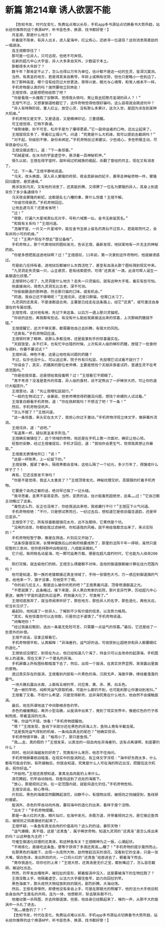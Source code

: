 # 新篇 第214章 诱人欲罢不能
        【告知书友，时代在变化，免费站点难以长存，手机app多书源站点切换看书大势所趋，站长给你推荐的这个换源APP，听书音色多、换源、找书都好使！】
       月圣湖，那是什么地方？
       听着就不简单，有异人出关，进入星海中，红尘炼心，还欲寻一位道侣？这则消息简直勐的一塌湖涂。
       连王煊都惊住了！
       那可是一位异人，只可远观，但绝不可奔现。
       在新的超凡中心大宇宙，异人大多来自天外，少数诞于本土。
       那都得多大年龄了？
       数千年？那肯定不止了，怎么也得以万年为单位，估计都不是这一纪的生灵，皆深沉莫测。
       当然，有真圣的地方，若是得其亲自教导，年龄上或稍有优势，但也只是略小一些到边了。
       到了那种高度，哪个没有经历过大世更迭，荣辱兴衰，眼光与心境等，和常人根本不一样。
       手机奇物是认真的吗？居然要他立刻奔赴！
       王煊觉得，这是想把他给祭了吧？
       “你是看我一头撞跑了安静琪，觉得我头铁吗，竟让我去招惹月圣湖的异人？！”
       王煊气不过，又想拿御道枪戳它了，这件奇物觉得他很好骗吗，这么容易就会跳进坑中？
       “异人有特殊阶段，重入红尘，放空心灵，没有那么多算计，这次入世，是因为涉及到某种大机缘。”
       手机奇物又是文字，又是语音，又是精神印记，三重提醒。
       可王煊觉得，它特不靠谱。
       “缘聚缘散，妙不可言，松开手是为了攥得更紧。”它一副命运者的口吻，还出尘起来了。
       王煊就现实多了，带着红尘烟火气，问道：“究竟是什么大机缘，我可以提前去截胡吗？”
       “对不起，你级别不够，身份未绑定。”手机奇物反过来建议，少些戒心，多些积极主动，尽早获身份认可。
       王煊没接这茬儿，道：“下一条惊喜。”
       “机械星域，在冰冷的宇宙虚空中，悬浮着一具神秘机甲。”
       很久以前，王煊在母宇宙时，就听闻过机械族的崛起，杀翻了曾经的共主，现在又有消息了。
       “过，下一条。”王煊平静地说道。
       “乌天，改头换面，深入异人蒙隆的府邸，夜会其新纳的妃子，裹带走神秘奇物一件，蒙隆回归震怒，悬赏通缉。”
       竟涉及到乌天，又有他的消息了，还真能折腾，又得罪了一位名为蒙隆的异人，其身上到底背负了多少条通缉令？
       乌天夜会蒙隆的新妃，这都是乱七八糟的事，算什么惊喜？王煊不解。
       “你或可得悬赏。”手机奇物回应。
       让他去逮乌天？还是省省吧！
       “过！”
       “夜歌，打遍六大星域真仙无对手，号称六域第一仙，金书玉册留其名。”
       “和我有关系吗？”王煊问道。
       “浩瀚宇宙，一片又一片星域中，能在金书玉册上留名的真仙不过百人，若能取而代之，会有非同小可的机缘。”
       “过！”王黑户现在不想去“登记备桉”。
       手机奇物上，那个代表地狱的图标发光，告诉王煊，最新发现，地狱某地有一片无主的神秘药田。
       “你是多想把我送进地狱啊？过！”王煊感叹，11年前，第一次拿到这件奇物时，他就被诱惑过。
       可是前几任持有者，进地狱后都被什么东西活吃了，甚至有血液从那个图标溅到现实中来。
       “九灵洞走失灵猫一只，山主悬赏，若有线索提供，可得‘还真液’一滴，此液可帮人诞生一条御道化纹理。”
       王煊顿时心惊了，九灵洞是什么地方？走失一只灵猫后，就有这种大手笔，着实有些可怕。
       他直接询问，得悉九灵洞无比古老，深不可测。
       “你偷偷酿造的那种酒，符合那只猫的口味，或有机会。”
       “药酒，我自己还不够喝呢！”王煊诧异，还是只醉猫，但胃口太刁了。
       九灵洞的还真液，不是谁都适合用，主要是已经走在这条路上，经它“还真”，或可激活自身潜在的专属纹理。
       王煊觉得，这对他有用，先记下来这条，以后万一遇上那只灵猫呢。
       “你说的这些，离我都有些远，有没有什么能给我直接送出来的惊喜，上次那碗药膳就不错。”
       王煊提醒它，这次不够实惠，都需要他自己去折腾，有很大的风险。
       “还真有。”手机奇物回应道。
       王煊顿时来了精神，说那么多都没用，还是能拿到手的惊喜最实在。
       “天庭饭堂，永不打洋，也有忙中出错的时候，上次有异人级的稀珍药膳，放错了一些食材与调料，你要不要试试？”
       王煊听闻，神色不善，这是让他吃有问题的药膳？
       不过，似乎也没什么，可以送过来，院子外有只松鼠，先投喂它试试看不就行了？
       “你误会了，其实，药膳房的那位老师傅，主要是想找个天赋异禀者试药，普通生灵不在考虑范围内。”
       “你是给我惊喜，还是想给我投毒啊？过！”王煊看它不顺眼了。
       “真不考虑？没准是意外的惊喜，异人级的食材，说不定熬出了一炉稀世大药，可让你的道行大幅提升。”
       王煊意动，道：“先让我喂松鼠就行。”
       “一般的生物试过了，会暴毙，但老师傅觉得药膳没问题，想找个命硬的人试试看。”
       王煊拿白眼看手机奇物，道：“你在挑衅我吗？不想活了吧！下一条！”
       然后，手机奇物没吭声。
       “怎么不报了？”王煊问道。
       “这一条惊喜，来头实在太大了，我担心你过于激动。”手机奇物浮现立体文字，像屏幕外流淌。
       王煊诧异，道：“说吧。”
       “有道茶一杯，疑似真圣亲手所泡。”
       王煊确实被镇住了，这个领域的奇物，他还是在手机上第一次面对，确实让他心惊。
       短暂的安静，经过王煊催促后，手机才回应，道：“我怕你会更生气，觉得我真想让你暴毙。”
       王煊面无表情地开口：“说！”
       “这是一杯陈茶，上一纪留下的。”
       王煊安静，握紧了拳头，隔夜茶都会变味，这他么隔了一个纪元，多少万年了，得馊成什么样子了？！
       再有，它还没蒸发干净吗？
       “你是不是觉得，我这人太善良了？”王煊顶骨发光，神秘纹理交织，恶狠狠的盯着手机奇物。
       它要是个血肉之躯的话，绝对早已挨了一记头槌。
       “我寻思着，圣茶不容易变质。当然，变质的话，估计能毒死超绝世，这条……过！”它自己都主动略过了这条。
       “毒性这么烈，反正也没用了，你给我送出来吧，我收藏行不行？”王煊压下火气问道。
       手机奇物拒绝：“不行，只是想试茶而已，一纪过去后，想知道它是依旧蕴含道韵，还是早已变异。”
       王煊受不了它，所有惊喜都是镜花水月，远不及期待，它果然是个坑。
       “没用的消息，你都给我过滤掉吧，你知道我的风格，就不用给我都念出来了，来点实际的！”
       手机奇物短暂宁静，像是在筛选，片刻后又开始了。
       “这条惊喜很实用，长臂神猿族后山的紫府桃要成熟了，那里的法阵千年一停顿，虽然只是短暂的三息间，但你若持那杆凶枪前往，八成能采摘到。”
       它介绍，紫府桃名动星海，吃一颗可延寿万载，便是在超凡腐朽时代，它也能为人续命200年。
       刚打完猴，就去偷他们的桃，王煊怎么琢磨都不对味，连他的御道旗都被计算在战力范围内吗？
       他可是知道，那一族的老猿都接近真圣领域了，手持一张银色大弓，万一感应到御道旗的气息，给他来一下，旗子没事，可他受不了啊。
       “你的前几任主人，都是这么被你坑死的吧？”王煊黑着问道，顶骨喷涌御道之光。
       “不愿就算了，此条略过。接下来是，异人黑白熊家的后院，那片变异竹笋，历经超凡中心更迭，被两个宇宙的道韵先后滋养，药效最大化了，可食用了。”
       王煊彻底放弃了，就当奇闻来听好了，那些地方，那些异人的名字，那些造化，离他太远，权当长见识了。
       最起码，他知道了一些异人，了解到不少有价值的信息，以及势力格局。
       “其实，有些惊喜你可以去领取，只是你过于谨慎了。”手机奇物说道。
       “闭嘴吧你！”
       “经过我最后甄别，选出一条毫无危险可言，只需要一点运气的惊喜。”最后，它还是给了一些意外的补偿。
       王煊不说话，没拿正眼看它。
       手机奇物很平和，认真解释：“异海垂钓，运气好的话，可收获到让超绝世和异人都要眼红的造化。”
       王煊依旧没理它，到现在为止，他已经知道几个海了，持金贝可以去改命的起源海，手机图标上的道海，现在又来了一个莫名的异海。
       手机屏幕上所有图标都暗澹下去了，然后，出现一个旋涡，在真实世界显照，渐渐露出里面的景物。
       透过真实存在的旋涡，王煊看到内部有一片黑色的海，沉寂无声，海面平静，缭绕着澹澹的雾气。
       一块大礁石露出水面，上面有五根钓竿，对应青、黄、赤、黑、白五色。
       “选一根钓竿吧，纯粹凭运气获取机缘，可能什么都钓不到，也可能刹那让你激动到发抖。”
       王煊看了又看，不抱什么希望，只是觉得新奇，这异海究竟在什么地方，他自然不会接触旋涡。
       最后，他无所谓地选了中间那根赤色钓竿。
       赤色钓缓缓腾起，离开小型岛礁，从旋涡中出来了，竟到了现实世界中，像是红色的竹子炼制而成，带着温润的光泽。
       “嘶，你运气不错，快看！”手机奇物提醒他。
       “嗯？”王煊发现，鱼线下半部分还在黑色的异海上方，鱼钩上竟有半截龙尾。
       “这是我凭运气得到的机缘，一条纯血真龙的尾巴？”他确实惊讶。
       手机奇物很平静，道：“格局小了，那只是鱼饵。”
       “我……去，真的假的？”王煊发呆，以真龙的一段血肉在异海垂钓，这有点离谱啊，到底要钓什么？
       同时，他对异海越发的好奇了，究竟有什么来历，他忍不住询问。
       手机奇物屏幕依旧暗澹，在现实中的旋涡附近，有立体文字浮现：“海中好东西太多，什么都有可能会钓到，有所接触后，你就会知道，究竟是什么人可在海的附近出没，把握住这次机会，祝你好运。”
       “开始吧。”王煊还真想知道，拿真龙血肉能钓上来什么。
       浪花腾起，钓竿自动抛线，将鱼钩送到了远处的海面下。
       “放心，那是规则之钩，在一定范围内就，就能将造化钓住。”手机奇物告知。
       王煊没说话，耐心等待。
       片刻后，黑色的海面突然翻腾起浪花，动静不小，有猎物出现，被规则之钩捕捉到，鱼线顿时绷紧。
       旋涡外，赤色钓竿自动向外拖，要将海中的造化钓出来，看样子是个活物。
       “出水了！”手机奇物提醒。
       那是一条火红的大鱼，鳞片灿烂，在海中发光，赤霞万道，并带着规则之光，是它接近鱼饵后，被规则之钩直接给钓起来了。
       王煊怀疑，一条鱼有真龙血肉的价值高吗？这么钓的话，暴殄天物！
       “运气爆棚，真不错，这是‘还真鱼’，属于稀世奇物。知道九灵洞的‘还真液’是怎么炼出来的吗？以这种鱼为主药！”
       可催生御道化纹理的还真液，和这种鱼有关？王煊精神为之一振，心潮起伏。
       “不用炼化，直接吃这条鱼，便等于获得了多滴还真液……糟了！”手机奇物的提示戛然而止。
       在那黑色的海面下，出现一头庞然大物，勐然卷起滔天的浪花，没看到它的全身，只是一张大嘴，银白色泽，发出刺目的光，一口将火红的‘还真鱼’给吞进去了，朝着海下而去。
       “竟夺我造化，将你也钓上来！”王煊大怒，还真液是无价之宝，都到嘴边了，怎么容忍截胡，被迫吐出去。
       然而，钓竿发出嘎吱声，被拉扯的变形，朝着旋涡中没入，这是要被海下的生物拉跑了？
       王煊没敢上手，他隔着虚空，以法力大手握住鱼竿，勐力向回拉钓竿。
       黑色海面下，那头庞然大物绽放刺目的银光，剧烈折腾，大海动荡。
       然后，王煊毛骨悚然，即便他没有亲自上手，可是在那银光的照耀下，他的法力大手依旧和自身血肉产生莫名的共鸣，连为一体，他想断开，斩去联系都不行。
       他催动第一杀阵图，亦去拎御道旗，但是，他自身已经飘起来了，嗖的一声，从那不大的旋涡中一头扎了进去。
       “我……被鱼钓了？！”
       【告知书友，时代在变化，免费站点难以长存，手机app多书源站点切换看书大势所趋，站长给你推荐的这个换源APP，听书音色多、换源、找书都好使！】